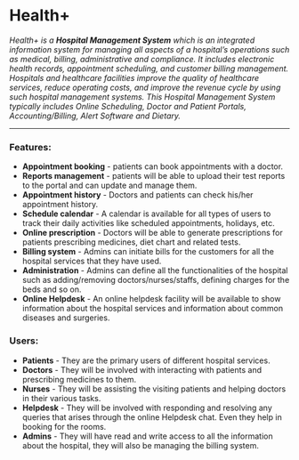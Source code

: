 # Health+
_Health+ is a **Hospital Management System** which is an integrated information system for managing all aspects of a hospital’s operations such as medical, billing, administrative and compliance. It includes electronic health records, appointment scheduling, and customer billing management. Hospitals and healthcare facilities improve the quality of healthcare services, reduce operating costs, and improve the revenue cycle by using such hospital management systems. This Hospital Management System typically includes Online Scheduling, Doctor and Patient Portals, Accounting/Billing, Alert Software and Dietary._
___

### Features:
- **Appointment booking** - patients can book appointments with a doctor.
- **Reports management** - patients will be able to upload their test reports to the portal and can update and manage them.
- **Appointment history** - Doctors and patients can check his/her appointment history.
- **Schedule calendar** - A calendar is available for all types of users to track their daily activities like scheduled appointments, holidays, etc.
- **Online prescription** - Doctors will be able to generate prescriptions for patients prescribing medicines, diet chart and related tests.
- **Billing system** - Admins can initiate bills for the customers for all the hospital services that they have used.
- **Administration** - Admins can define all the functionalities of the hospital such as adding/removing doctors/nurses/staffs, defining charges for the beds and so on.
- **Online Helpdesk** - An online helpdesk facility will be available to show information about the hospital services and information about common diseases and surgeries.

### Users:
- **Patients** - They are the primary users of different hospital services.
- **Doctors** - They will be involved with interacting with patients and prescribing medicines to them.
- **Nurses** - They will be assisting the visiting patients and helping doctors in their various tasks.
- **Helpdesk** - They will be involved with responding and resolving any queries that arises through the online Helpdesk chat. Even they help in booking for the rooms.
- **Admins** - They will have read and write access to all the information about the hospital, they will also be managing the billing system.